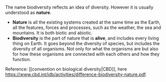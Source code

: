 The name biodiversity reflects an idea of diversity. However it is usually understood as **nature**.
- **Nature** is all the existing systems created at the same time as the Earth, all the features, forces and processes, such as the weather, the sea and mountains. It is both biotic and abiotic.
- **Biodiversity** is the part of nature that is **alive**, and includes every living thing on Earth. It goes beyond the diversity of species, but includes the diversity of all organisms. Not only for what the organisms are but also for how these organisms are connected with each others and how they function.

Reference: [[convention on biological diversity|CBD]], here https://www.cbd.int/idb/activities/difference-biodiversity-nature.pdf.
